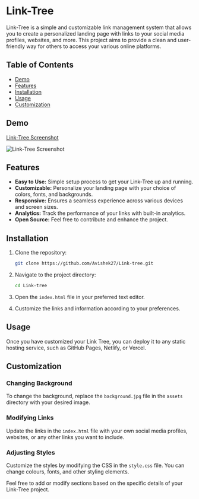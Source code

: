 # Link-Tree

Link-Tree is a simple and customizable link management system that allows you to create a personalized landing page with links to your social media profiles, websites, and more. This project aims to provide a clean and user-friendly way for others to access your various online platforms.

## Table of Contents

- [Demo](#demo)
- [Features](#features)
- [Installation](#installation)
- [Usage](#usage)
- [Customization](#customization)

## Demo

[Link-Tree Screenshot]((https://github.com/Avishek27/Link-tree/blob/main/ss.png))

![Link-Tree Screenshot](screenshot.png)

## Features

- **Easy to Use:** Simple setup process to get your Link-Tree up and running.
- **Customizable:** Personalize your landing page with your choice of colors, fonts, and backgrounds.
- **Responsive:** Ensures a seamless experience across various devices and screen sizes.
- **Analytics:** Track the performance of your links with built-in analytics.
- **Open Source:** Feel free to contribute and enhance the project.

## Installation

1. Clone the repository:

   ```bash
   git clone https://github.com/Avishek27/Link-tree.git
   ```

2. Navigate to the project directory:

   ```bash
   cd Link-tree
   ```

3. Open the `index.html` file in your preferred text editor.

4. Customize the links and information according to your preferences.

## Usage

Once you have customized your Link Tree, you can deploy it to any static hosting service, such as GitHub Pages, Netlify, or Vercel.

## Customization

### Changing Background

To change the background, replace the `background.jpg` file in the `assets` directory with your desired image.

### Modifying Links

Update the links in the `index.html` file with your own social media profiles, websites, or any other links you want to include.

### Adjusting Styles

Customize the styles by modifying the CSS in the `style.css` file. You can change colours, fonts, and other styling elements.


Feel free to add or modify sections based on the specific details of your Link-Tree project.
